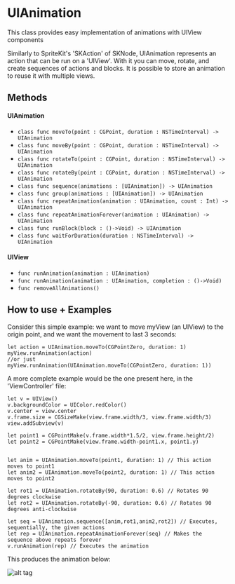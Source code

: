 # UIAnimation
This class provides easy implementation of animations with UIView components

Similarly to SpriteKit's 'SKAction' of SKNode, UIAnimation represents an action that can be run on a 'UIView'. With it you can move, rotate, and create sequences of actions and blocks. It is possible to store an animation to reuse it with multiple views.

## Methods
#### UIAnimation
* `class func moveTo(point : CGPoint, duration : NSTimeInterval) -> UIAnimation`
* `class func moveBy(point : CGPoint, duration : NSTimeInterval) -> UIAnimation`
* `class func rotateTo(point : CGPoint, duration : NSTimeInterval) -> UIAnimation`
* `class func rotateBy(point : CGPoint, duration : NSTimeInterval) -> UIAnimation`
* `class func sequence(animations : [UIAnimation]) -> UIAnimation`
* `class func group(animations : [UIAnimation]) -> UIAnimation`
* `class func repeatAnimation(animation : UIAnimation, count : Int) -> UIAnimation`
* `class func repeatAnimationForever(animation : UIAnimation) -> UIAnimation`
* `class func runBlock(block : ()->Void) -> UIAnimation`
* `class func waitForDuration(duration : NSTimeInterval) -> UIAnimation`

#### UIView
* `func runAnimation(animation : UIAnimation)`
* `func runAnimation(animation : UIAnimation, completion : ()->Void)`
* `func removeAllAnimations()`

## How to use + Examples
Consider this simple example: we want to move myView (an UIView) to the origin point, and we want the movement to last 3 seconds:
```
let action = UIAnimation.moveTo(CGPointZero, duration: 1)
myView.runAnimation(action)
//or just
myView.runAnimation(UIAnimation.moveTo(CGPointZero, duration: 1))
```
A more complete example would be the one present here, in the 'ViewController' file:
```
let v = UIView()
v.backgroundColor = UIColor.redColor()
v.center = view.center
v.frame.size = CGSizeMake(view.frame.width/3, view.frame.width/3)
view.addSubview(v)
        
let point1 = CGPointMake(v.frame.width*1.5/2, view.frame.height/2)
let point2 = CGPointMake(view.frame.width-point1.x, point1.y)
        
        
let anim = UIAnimation.moveTo(point1, duration: 1) // This action moves to point1
let anim2 = UIAnimation.moveTo(point2, duration: 1) // This action moves to point2
        
let rot1 = UIAnimation.rotateBy(90, duration: 0.6) // Rotates 90 degrees clockwise
let rot2 = UIAnimation.rotateBy(-90, duration: 0.6) // Rotates 90 degrees anti-clockwise
        
let seq = UIAnimation.sequence([anim,rot1,anim2,rot2]) // Executes, sequentially, the given actions
let rep = UIAnimation.repeatAnimationForever(seq) // Makes the sequence above repeats forever
v.runAnimation(rep) // Executes the animation
```
This produces the animation below:

![alt tag](https://cloud.githubusercontent.com/assets/9408934/14170897/684dd170-f706-11e5-97d9-240e5f9f19fb.gif)
